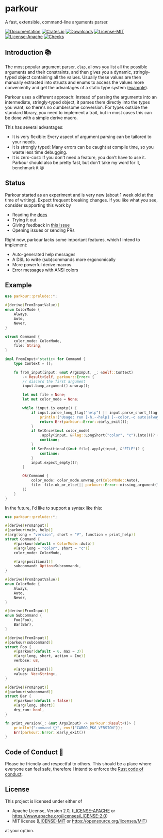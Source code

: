 # parkour

A fast, extensible, command-line arguments parser.

[![Documentation](https://img.shields.io/badge/documentation-docs.rs-blue?style=flat-square)](https://docs.rs/parkour)
[![Crates.io](https://img.shields.io/crates/v/parkour?style=flat-square)](https://crates.io/crates/parkour)
[![Downloads](https://img.shields.io/crates/d/parkour?style=flat-square)](https://crates.io/crates/parkour)
[![License-MIT](<https://img.shields.io/badge/license-MIT-blue?style=flat-square>)](./LICENSE-MIT)
[![License-Apache](<https://img.shields.io/badge/license-Apache 2.0-blue?style=flat-square>)](./LICENSE-MIT)
[![Checks](https://flat.badgen.net/github/checks/Aloso/parkour/main)](https://github.com/Aloso/parkour/actions)

## Introduction 📚

The most popular argument parser, `clap`, allows you list all the possible arguments and their constraints, and then gives you a dynamic, stringly-typed object containing all the values. Usually these values are then manually extracted into structs and enums to access the values more conveniently and get the advantages of a static type system ([example](https://github.com/rust-lang/cargo/blob/master/src/bin/cargo/cli.rs)).

Parkour uses a different approach: Instead of parsing the arguments into an intermediate, stringly-typed object, it parses them directly into the types you want, so there's no cumbersome conversion. For types outside the standard library, you need to implement a trait, but in most cases this can be done with a simple derive macro.

This has several advantages:

* It is very flexible: Every aspect of argument parsing can be tailored to your needs.
* It is strongly typed: Many errors can be caught at compile time, so you waste less time debugging.
* It is zero-cost: If you don't need a feature, you don't have to use it. Parkour should also be pretty fast, but don't take my word for it, benchmark it 😉

## Status

Parkour started as an experiment and is very new (about 1 week old at the time of writing). Expect frequent breaking changes. If you like what you see, consider supporting this work by

* Reading the [docs](https://docs.rs/parkour)
* Trying it out
* Giving feedback in [this issue](https://github.com/Aloso/parkour/issues/1)
* Opening issues or sending PRs

Right now, parkour lacks some important features, which I intend to implement:

* Auto-generated help messages
* A DSL to write (sub)commands more ergonomically
* More powerful derive macros
* Error messages with ANSI colors

## Example

```rust
use parkour::prelude::*;

#[derive(FromInputValue)]
enum ColorMode {
    Always,
    Auto,
    Never,
}

struct Command {
    color_mode: ColorMode,
    file: String,
}

impl FromInput<'static> for Command {
    type Context = ();

    fn from_input(input: &mut ArgsInput, _: &Self::Context)
        -> Result<Self, parkour::Error> {
        // discard the first argument
        input.bump_argument().unwrap();

        let mut file = None;
        let mut color_mode = None;

        while !input.is_empty() {
            if input.parse_long_flag("help") || input.parse_short_flag("h") {
                println!("Usage: run [-h,--help] [--color,-c auto|always|never] FILE");
                return Err(parkour::Error::early_exit());
            }
            if SetOnce(&mut color_mode)
                .apply(input, &Flag::LongShort("color", "c").into())? {
                continue;
            }
            if SetPositional(&mut file).apply(input, &"FILE")? {
                continue;
            }
            input.expect_empty()?;
        }

        Ok(Command {
            color_mode: color_mode.unwrap_or(ColorMode::Auto),
            file: file.ok_or_else(|| parkour::Error::missing_argument("FILE"))?,
        })
    }
}
```

In the future, I'd like to support a syntax like this:

```rust
use parkour::prelude::*;

#[derive(FromInput)]
#[parkour(main, help)]
#[arg(long = "version", short = "V", function = print_help)]
struct Command {
    #[parkour(default = ColorMode::Auto)]
    #[arg(long = "color", short = "c")]
    color_mode: ColorMode,

    #[arg(positional)]
    subcommand: Option<Subcommand>,
}

#[derive(FromInputValue)]
enum ColorMode {
    Always,
    Auto,
    Never,
}

#[derive(FromInput)]
enum Subcommand {
    Foo(Foo),
    Bar(Bar),
}

#[derive(FromInput)]
#[parkour(subcommand)]
struct Foo {
    #[parkour(default = 0, max = 3)]
    #[arg(long, short, action = Inc)]
    verbose: u8,

    #[arg(positional)]
    values: Vec<String>,
}

#[derive(FromInput)]
#[parkour(subcommand)]
struct Bar {
    #[parkour(default = false)]
    #[arg(long, short)]
    dry_run: bool,
}

fn print_version(_: &mut ArgsInput) -> parkour::Result<()> {
    println!("command {}", env!("CARGO_PKG_VERSION"));
    Err(parkour::Error::early_exit())
}
```

## Code of Conduct 🤝

Please be friendly and respectful to others. This should be a place where everyone can feel safe, therefore I intend to enforce the [Rust code of conduct](https://www.rust-lang.org/policies/code-of-conduct).

## License

This project is licensed under either of

* Apache License, Version 2.0, ([LICENSE-APACHE](LICENSE-APACHE) or <https://www.apache.org/licenses/LICENSE-2.0>)
* MIT license ([LICENSE-MIT](LICENSE-MIT) or <https://opensource.org/licenses/MIT>)

at your option.
